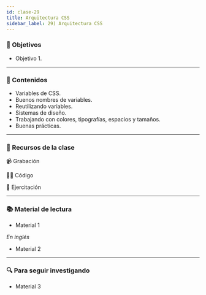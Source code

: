 ```yaml
---
id: clase-29
title: Arquitectura CSS
sidebar_label: 29) Arquitectura CSS
---
```


### 🏁 Objetivos

- Objetivo 1.

---

### 📝 Contenidos

- Variables de CSS.
- Buenos nombres de variables.
- Reutilizando variables.
- Sistemas de diseño.
- Trabajando con colores, tipografías, espacios y tamaños.
- Buenas prácticas.

---

### 🚀 Recursos de la clase

📹 Grabación

👩‍💻 Código

💪 Ejercitación

---

### 📚 Material de lectura

- Material 1

_En inglés_

- Material 2

---

### 🔍 Para seguir investigando

- Material 3
